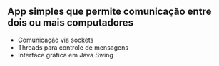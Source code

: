 ## App simples que permite comunicação entre dois ou mais computadores 
- Comunicação via sockets
- Threads para controle de mensagens
- Interface gráfica em Java Swing